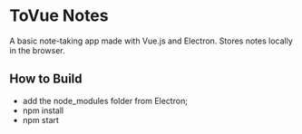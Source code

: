 # ToVue Notes

A basic note-taking app made with Vue.js and Electron. Stores notes locally in the browser.

## How to Build

- add the node_modules folder from Electron;
- npm install
- npm start
